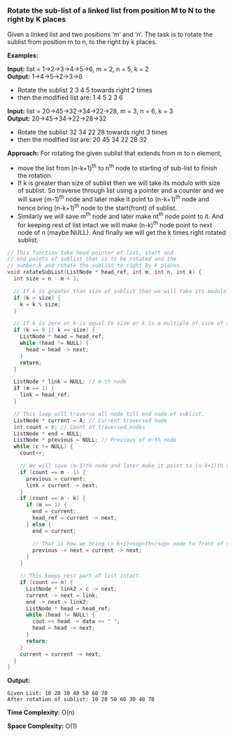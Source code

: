 ### Rotate the sub-list of a linked list from position M to N to the right by K places

Given a linked list and two positions ‘m’ and ‘n’. The task is to rotate the sublist from position m to n, to the right by k places.

**Examples:**

**Input:**  list = 1->2->3->4->5->6, m = 2, n = 5, k = 2  
**Output:**  1->4->5->2->3->6  
* Rotate the sublist 2 3 4 5 towards right 2 times  
* then the modified list are: 1 4 5 2 3 6
 
**Input:**  list = 20->45->32->34->22->28, m = 3, n = 6, k = 3  
**Output:**  20->45->34->22->28->32  
* Rotate the sublist 32 34 22 28 towards right 3 times  
* then the modified list are: 20 45 34 22 28 32

**Approach:**  For rotating the given sublist that extends from m to n element,
*  move the list from (n-k+1)<sup>th</sup>  to n<sup>th</sup>  node to starting of sub-list to finish the rotation.
* If k is greater than size of sublist then we will take its modulo with size of sublist. So traverse through list using a pointer and a counter and we will save (m-1)<sup>th</sup> node and later make it point to (n-k+1)<sup>th</sup>  node and hence bring (n-k+1)<sup>th</sup> node to the start(front) of sublist.  
* Similarly we will save m<sup>th</sup> node and later make nt<sup>th</sup> node point to it. And for keeping rest of list intact we will make (n-k)<sup>th</sup> node point to next node of n (maybe NULL). And finally we will get the k times right rotated sublist.
```c++
// This function take head pointer of list, start and 
// end points of sublist that is to be rotated and the 
// number k and rotate the sublist to right by k places. 
void rotateSubList(ListNode * head_ref, int m, int n, int k) {
  int size = n - m + 1;

  // If k is greater than size of sublist then we will take its modulo with size of sublist 
  if (k > size) {
    k = k % size;
  }

  // If k is zero or k is equal to size or k is a multiple of size of sublist then list remains intact 
  if (k == 0 || k == size) {
    ListNode * head = head_ref;
    while (head != NULL) {
      head = head -> next;
    }
    return;
  }

  ListNode * link = NULL; // m-th node 
  if (m == 1) {
    link = head_ref;
  }

  // This loop will traverse all node till end node of sublist.     
  ListNode * current = A; // Current traversed node 
  int count = 0; // Count of traversed nodes 
  ListNode * end = NULL;
  ListNode * previous = NULL; // Previous of m-th node 
  while (c != NULL) {
    count++;

    // We will save (m-1)th node and later make it point to (n-k+1)th node 
    if (count == m - 1) {
      previous = current;
      link = current -> next;
    }
    if (count == n - k) {
      if (m == 1) {
        end = current;
        head_ref = current -> next;
      } else {
        end = current;

        // That is how we bring (n-k+1)<sup>th</sup> node to front of sublist. 
        previous -> next = current -> next;
      }
    }

    // This keeps rest part of list intact. 
    if (count == n) {
      ListNode * link2 = c -> next;
      current -> next = link;
      end -> next = link2;
      ListNode * head = head_ref;
      while (head != NULL) {
        cout << head -> data << " ";
        head = head -> next;
      }
      return;
    }
    current = current -> next;
  }
}
```

**Output:**
```
Given List: 10 20 30 40 50 60 70 
After rotation of sublist: 10 20 50 60 30 40 70
```

**Time Complexity:** O(n)

**Space Complexity:**  O(1)
